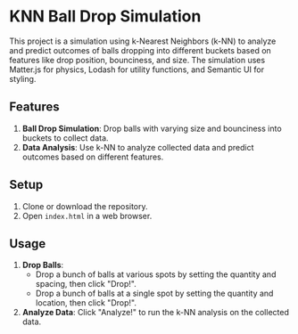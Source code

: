 # KNN Ball Drop Simulation

This project is a simulation using k-Nearest Neighbors (k-NN) to analyze and predict outcomes of balls dropping into different buckets based on features like drop position, bounciness, and size. The simulation uses Matter.js for physics, Lodash for utility functions, and Semantic UI for styling.


## Features

1. **Ball Drop Simulation**: Drop balls with varying size and bounciness into buckets to collect data.
2. **Data Analysis**: Use k-NN to analyze collected data and predict outcomes based on different features.

## Setup

1. Clone or download the repository.
2. Open `index.html` in a web browser.

## Usage
1. **Drop Balls**:
   - Drop a bunch of balls at various spots by setting the quantity and spacing, then click "Drop!".
   - Drop a bunch of balls at a single spot by setting the quantity and location, then click "Drop!".
2. **Analyze Data**: Click "Analyze!" to run the k-NN analysis on the collected data.
